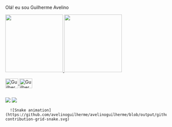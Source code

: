 Olá! eu sou Guilherme Avelino


<div>
  <a href="https://github.com/avelinoguilherme">
  <img height="180em" src="https://github-readme-stats.vercel.app/api?username=avelinoguilherme&show_icons=true&theme=dark&include_all_commits=true&count_private=true"/>
  <img height="180em" src=https://github-readme-stats.vercel.app/api/top-langs/?username=avelinoguilherme&layout=campact&langs_count=168theme=dark"/>
</div>
<div style="display: inline_block"><br>
  <img align="center" alt="Guilherme-HTML" height="30" width="40" src="https://cdn.jsdelivr.net/gh/devicons/devicon/icons/html5/html5-original.svg">
  <img align="center" alt="Guilherme-CSS" height="30" width="40" src="https://cdn.jsdelivr.net/gh/devicons/devicon/icons/css3/css3-original.svg">
</div>

                                                                                                                                                     
##

<div>
  <a href="https://instagram.com/avelinogui" target="_blank"><img src="https://img.shields.io/badge/-Intagram-%23E4405F?style=for-the-badge&logo=instagram&logoColor=white" target="_blank"></a>
  <a href="https://www.linkedin.com/in/guilhermeav" target="_blank"><img src="https://img.shields.io/badge/-Linkedin-%230077B5?style=for-the-badge&logo=linkedin&logoColor=white" target="_blank"></a>
 
 
      ![Snake animation](https://github.com/avelinoguilherme/avelinoguilherme/blob/output/github-contribution-grid-snake.svg)
 </div>
